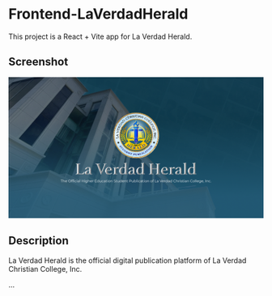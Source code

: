 # Frontend-LaVerdadHerald

This project is a React + Vite app for La Verdad Herald.

## Screenshot
![Landing Page](src/assets/banner1.png)

## Description
La Verdad Herald is the official digital publication platform of La Verdad Christian College, Inc.

...
